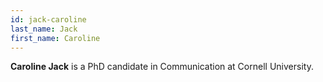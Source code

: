 ```yaml
---
id: jack-caroline
last_name: Jack
first_name: Caroline
---
```

**Caroline Jack** is a PhD candidate in Communication at Cornell University.